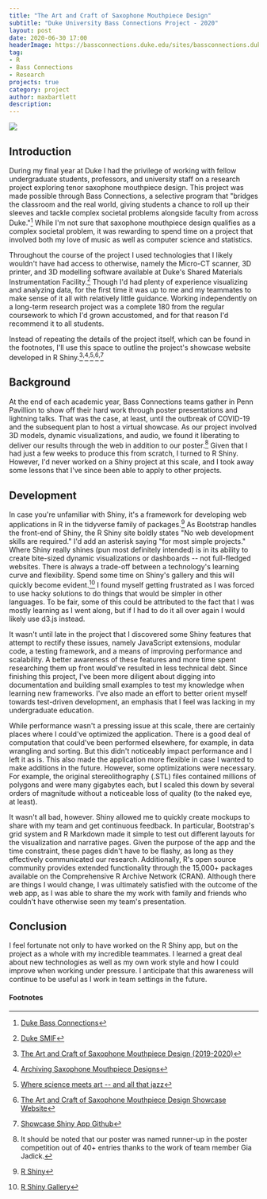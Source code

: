 ```yaml
---
title: "The Art and Craft of Saxophone Mouthpiece Design"
subtitle: "Duke University Bass Connections Project - 2020"
layout: post
date: 2020-06-30 17:00
headerImage: https://bassconnections.duke.edu/sites/bassconnections.duke.edu/files/styles/large/public/saxophone-fb-v2.jpg?itok=qEr0nZUg
tag:
- R
- Bass Connections
- Research
projects: true
category: project
author: maxbartlett
description: 
--- 
```


![](https://bassconnections.duke.edu/sites/bassconnections.duke.edu/files/site-images/mouthpiece-rev.png)

## Introduction

During my final year at Duke I had the privilege of working with fellow undergraduate students, professors, and university staff on a research project exploring tenor saxophone mouthpiece design. This project was made possible through Bass Connections, a selective program that "bridges the classroom and the real world, giving students a chance to roll up their sleeves and tackle complex societal problems alongside faculty from across Duke."[^1] While I'm not sure that saxophone mouthpiece design qualifies as a complex societal problem, it was rewarding to spend time on a project that involved both my love of music as well as computer science and statistics.

Throughout the course of the project I used technologies that I likely wouldn't have had access to otherwise, namely the Micro-CT scanner, 3D printer, and 3D modelling software available at Duke's Shared Materials Instrumentation Facility.[^2] Though I'd had plenty of experience visualizing and analyzing data, for the first time it was up to me and my teammates to make sense of it all with relatively little guidance. Working independently on a long-term research project was a complete 180 from the regular coursework to which I'd grown accustomed, and for that reason I'd recommend it to all students.

Instead of repeating the details of the project itself, which can be found in the footnotes, I'll use this space to outline the project's showcase website developed in R Shiny.[^3]<sup>,</sup>[^4]<sup>,</sup>[^5]<sup>,</sup>[^6]<sup>,</sup>[^7]

## Background

At the end of each academic year, Bass Connections teams gather in Penn Pavillion to show off their hard work through poster presentations and lightning talks. That was the case, at least, until the outbreak of COVID-19 and the subsequent plan to host a virtual showcase. As our project involved 3D models, dynamic visualizations, and audio, we found it liberating to deliver our results through the web in addition to our poster.[^8] Given that I had just a few weeks to produce this from scratch, I turned to R Shiny. However, I'd never worked on a Shiny project at this scale, and I took away some lessons that I've since been able to apply to other projects.

## Development

In case you're unfamiliar with Shiny, it's a framework for developing web applications in R in the tidyverse family of packages.[^9] As Bootstrap handles the front-end of Shiny, the R Shiny site boldly states "No web development skills are required." I'd add an asterisk saying "for most simple projects." Where Shiny really shines (pun most definitely intended) is in its ability to create bite-sized dynamic visualizations or dashboards -- not full-fledged websites. There is always a trade-off between a technology's learning curve and flexibility. Spend some time on Shiny's gallery and this will quickly become evident.[^10]  I found myself getting frustrated as I was forced to use hacky solutions to do things that would be simpler in other languages. To be fair, some of this could be attributed to the fact that I was mostly learning as I went along, but if I had to do it all over again I would likely use d3.js instead.

It wasn't until late in the project that I discovered some Shiny features that attempt to rectify these issues, namely JavaScript extensions, modular code, a testing framework, and a means of improving performance and scalability. A better awareness of these features and more time spent researching them up front would've resulted in less technical debt. Since finishing this project, I've been more diligent about digging into documentation and building small examples to test my knowledge when learning new frameworks. I've also made an effort to better orient myself towards test-driven development, an emphasis that I feel was lacking in my undergraduate education.

While performance wasn't a pressing issue at this scale, there are certainly places where I could've optimized the application. There is a good deal of computation that could've been performed elsewhere, for example, in data wrangling and sorting. But this didn't noticeably impact performance and I left it as is. This also made the application more flexible in case I wanted to make additions in the future. However, some optimizations were necessary. For example, the original stereolithography (.STL) files contained millions of polygons and were many gigabytes each, but I scaled this down by several orders of magnitude without a noticeable loss of quality (to the naked eye, at least). 

It wasn't all bad, however. Shiny allowed me to quickly create mockups to share with my team and get continuous feedback. In particular, Bootstrap's grid system and R Markdown made it simple to test out different layouts for the visualization and narrative pages. Given the purpose of the app and the time constraint, these pages didn't have to be flashy, as long as they effectively communicated our research. Additionally, R's open source community provides extended functionality through the 15,000+ packages available on the Comprehensive R Archive Network (CRAN). Although there are things I would change, I was ultimately satisfied with the outcome of the web app, as I was able to share the my work with family and friends who couldn't have otherwise seen my team's presentation.

## Conclusion

I feel fortunate not only to have worked on the R Shiny app, but on the project as a whole with my incredible teammates. I learned a great deal about new technologies as well as my own work style and how I could improve when working under pressure. I anticipate that this awareness will continue to be useful as I work in team settings in the future.

#### Footnotes

[^1]: [Duke Bass Connections](https://bassconnections.duke.edu/)
[^2]: [Duke SMIF](https://smif.pratt.duke.edu/)
[^3]: [The Art and Craft of Saxophone Mouthpiece Design (2019-2020)](https://bassconnections.duke.edu/project-teams/art-and-craft-saxophone-mouthpiece-design-2019-2020)
[^4]: [Archiving Saxophone Mouthpiece Designs](https://bassconnections.duke.edu/virtual-showcase/archiving-saxophone-mouthpiece-designs)
[^5]: [Where science meets art -- and all that jazz](https://issuu.com/dukemagazine/docs/1017_dm_spring2020_issu/22)
[^6]: [The Art and Craft of Saxophone Mouthpiece Design Showcase Website](https://maxbartlett.shinyapps.io/project/)
[^7]: [Showcase Shiny App Github](https://github.com/Duke-Bass-Connections-Saxophone-Project/Showcase-Shiny-App)
[^8]: It should be noted that our poster was named runner-up in the poster competition out of 40+ entries thanks to the work of team member Gia Jadick.
[^9]: [R Shiny](https://shiny.rstudio.com/)
[^10]: [R Shiny Gallery](https://shiny.rstudio.com/gallery/)